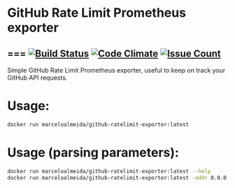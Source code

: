 # GitHub Rate Limit Prometheus exporter
===
[![Build Status](https://travis-ci.org/marceloalmeida/github-ratelimit-exporter.svg?branch=master)](https://travis-ci.org/marceloalmeida/github-ratelimit-exporter)
[![Code Climate](https://codeclimate.com/github/marceloalmeida/github-ratelimit-exporter/badges/gpa.svg)](https://codeclimate.com/github/marceloalmeida/github-ratelimit-exporter)
[![Issue Count](https://codeclimate.com/github/marceloalmeida/github-ratelimit-exporter/badges/issue_count.svg)](https://codeclimate.com/github/marceloalmeida/github-ratelimit-exporter)
---

Simple GitHub Rate Limit Prometheus exporter, useful to keep on track your GitHub API requests.

# Usage:
```sh
docker run marceloalmeida/github-ratelimit-exporter:latest
```

# Usage (parsing parameters):
```sh
docker run marceloalmeida/github-ratelimit-exporter:latest --help
docker run marceloalmeida/github-ratelimit-exporter:latest -addr 0.0.0.0:8080
```

